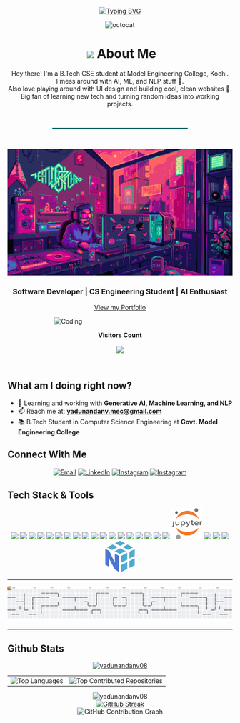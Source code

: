 <div align="center">

  [![Typing SVG](https://readme-typing-svg.herokuapp.com/?color=00bfbf&size=35&center=true&vCenter=true&width=1000&lines=Hey,+I'm+Yadunandan+V;Welcome+To+My+Hub:%29)](https://git.io/typing-svg)
  
  <img src="octocat.gif" alt="octocat" width="50" />

  <h1 align="center"> &nbsp;<a href="https://avipatilweb.ml/"><img src="https://github.com/KenanGain/KenanGain/blob/main/icons/wave.gif" width="48"></a> About Me</h1>

  <p>
  Hey there! I'm a B.Tech CSE student at Model Engineering College, Kochi.<br>
  I mess around with AI, ML, and NLP stuff 🤖.<br>
  Also love playing around with UI design and building cool, clean websites 🎨.<br>
  Big fan of learning new tech and turning random ideas into working projects.
  </p>

</div>

<br>
<div align="center">
  <hr style="width:60%;border:0.5px solid #00bfbf;">
</div>
<br>

<div align="center">
  
  ![MasterHead](images/title.gif)

  <h3>Software Developer | CS Engineering Student | AI Enthusiast</h3>
  <p><a href="https://yadunandan-v-portfolio.vercel.app" target="_blank">View my Portfolio</a></p>
</div>

<img align="right" alt="Coding" width="400" src="https://mir-s3-cdn-cf.behance.net/project_modules/disp/2bbac9108010869.5f9d3c7bae636.gif">

<div align="center">
  <br><p align="center"><b>Visitors Count</b></p>  
  <p align="center"><img align="center" src="https://profile-counter.glitch.me/{yadunandanv08}/count.svg" /></p> 
  <br>
</div>

## What am I doing right now?
- 🌱 Learning and working with **Generative AI, Machine Learning, and NLP**
- 📫 Reach me at: **yadunandanv.mec@gmail.com**
- 📚 B.Tech Student in Computer Science Engineering at **Govt. Model Engineering College**

## Connect With Me
<div align="center">
  <p align="center">
    <a href="mailto:yadunandanv.mec@gmail.com" target="blank"><img align="center" src="https://www.svgrepo.com/show/349379/gmail-old.svg" alt="Email" height="70" width="70" /></a>
    <a href="https://www.linkedin.com/in/yadunandan-v-840255259/" target="blank"><img align="center" src="https://raw.githubusercontent.com/rahuldkjain/github-profile-readme-generator/master/src/images/icons/Social/linked-in-alt.svg" alt="LinkedIn" height="70" width="70" /></a>
    <a href="https://www.instagram.com/yadunandan08/?igsh=MWE2cGUyZXAwa3E3ZA%3D%3D#" target="blank"><img align="center" src="https://raw.githubusercontent.com/rahuldkjain/github-profile-readme-generator/master/src/images/icons/Social/instagram.svg" alt="Instagram" height="70" width="70" /></a>
    <a href="http://discordapp.com/users/yadunandan08" target="blank"><img align="center" src="https://raw.githubusercontent.com/rahuldkjain/github-profile-readme-generator/master/src/images/icons/Social/discord.svg" alt="Instagram" height="70" width="70" /></a>
  </p>
</div>

## Tech Stack & Tools

<p align="center">
  <a href="https://www.python.org/" target="_blank"><img src="https://skillicons.dev/icons?i=py" width="70"/></a>
  <a href="https://reactjs.org/" target="_blank"><img src="https://skillicons.dev/icons?i=react" width="70"/></a>
  <a href="https://www.java.com/" target="_blank"><img src="https://skillicons.dev/icons?i=java" width="70"/></a>
  <a href="https://nodejs.org/" target="_blank"><img src="https://skillicons.dev/icons?i=nodejs" width="70"/></a>
  <a href="https://nextjs.org/" target="_blank"><img src="https://skillicons.dev/icons?i=nextjs" width="70"/></a>
  <a href="https://www.mysql.com/" target="_blank"><img src="https://skillicons.dev/icons?i=mysql" width="70"/></a>
  <a href="https://en.wikipedia.org/wiki/C_(programming_language)" target="_blank"><img src="https://skillicons.dev/icons?i=c" width="70"/></a>
  <a href="https://aws.amazon.com/" target="_blank"><img src="https://skillicons.dev/icons?i=aws" width="70"/></a>
  <a href="https://cloud.google.com/" target="_blank"><img src="https://skillicons.dev/icons?i=gcp" width="70"/></a>
  <a href="https://git-scm.com/" target="_blank"><img src="https://skillicons.dev/icons?i=git" width="70"/></a>
  <a href="https://www.w3.org/Style/CSS/" target="_blank"><img src="https://skillicons.dev/icons?i=css" width="70"/></a>
  <a href="https://tailwindcss.com/" target="_blank"><img src="https://skillicons.dev/icons?i=tailwind" width="70"/></a>
  <a href="https://www.docker.com/" target="_blank"><img src="https://skillicons.dev/icons?i=docker" width="70"/></a>
  <a href="https://firebase.google.com/" target="_blank"><img src="https://skillicons.dev/icons?i=firebase" width="70"/></a>
  <a href="https://www.linux.org/" target="_blank"><img src="https://skillicons.dev/icons?i=linux" width="70"/></a>
  <a href="https://www.tensorflow.org/" target="_blank"><img src="https://skillicons.dev/icons?i=tensorflow" width="70"/></a>
  <a href="https://pytorch.org/" target="_blank"><img src="https://skillicons.dev/icons?i=pytorch" width="70"/></a>
  <a href="https://vercel.com/" target="_blank"><img src="https://skillicons.dev/icons?i=vercel" width="70"/></a>
  <a href="https://jupyter.org/" target="_blank"><img src="https://raw.githubusercontent.com/devicons/devicon/master/icons/jupyter/jupyter-original-wordmark.svg" width="70"/></a>
  <a href="https://www.canva.com/" target="_blank"><img src="https://www.vectorlogo.zone/logos/canva/canva-icon.svg" width="70"/></a>
  <a href="https://openai.com/" target="_blank"><img src="https://static.vecteezy.com/system/resources/previews/022/227/364/non_2x/openai-chatgpt-logo-icon-free-png.png" width="70"/></a>
  <a href="https://render.com/" target="_blank"><img src="https://avatars.githubusercontent.com/u/36424661?s=200&v=4" width="70"/></a>
  <a href="https://numpy.org/" target="_blank"><img src="https://raw.githubusercontent.com/devicons/devicon/master/icons/numpy/numpy-original.svg" width="70"/></a>
</p>

<div align="center">
  <hr>
</div>

<div align="center">
  <!-- Pac-Man contribution graph -->
  <picture>
    <source media="(prefers-color-scheme: dark)" srcset="https://raw.githubusercontent.com/Yadunandanv08/Yadunandanv08/output/pacman-contribution-graph-dark.svg">
    <source media="(prefers-color-scheme: light)" srcset="https://raw.githubusercontent.com/Yadunandanv08/Yadunandanv08/output/pacman-contribution-graph.svg">
    <img alt="pacman contribution graph" src="https://raw.githubusercontent.com/Yadunandanv08/Yadunandanv08/output/pacman-contribution-graph.svg">
  </picture>
</div>

<div align="center">
  <hr>
</div>

## Github Stats
<div align="center">
  <p>  
    <a href="https://github.com/ryo-ma/github-profile-trophy">
      <img src="https://github-profile-trophy.vercel.app/?username=yadunandanv08&theme=tokyonight" alt="yadunandanv08" />
    </a>  
  </p>
</div>

<table align="center">
  <tr>
    <td>
      <img src="https://github-readme-stats.vercel.app/api/top-langs?username=yadunandanv08&show_icons=true&locale=en&layout=compact&theme=tokyonight" alt="Top Languages" />
    </td>
    <td>
      <img src="https://github-contributor-stats.vercel.app/api?username=yadunandanv08&theme=tokyonight" alt="Top Contributed Repositories" />
    </td>
  </tr>
</table>

<div align="center">
  <img src="https://github-readme-stats.vercel.app/api?username=yadunandanv08&show_icons=true&locale=en&theme=tokyonight" alt="yadunandanv08" />
</div>

<div align="center">
  <a href="https://git.io/streak-stats">
    <img src="https://github-readme-streak-stats-h2yg.vercel.app?user=yadunandanv08&theme=tokyonight-duo" alt="GitHub Streak" />
  </a>
</div>

<div align="center">
  <img src="https://github-readme-activity-graph.vercel.app/graph?username=yadunandanv08&theme=react-dark&hide_border=true&height=600" alt="GitHub Contribution Graph" />
</div>
